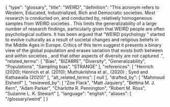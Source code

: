 {
    "type": "glossary",
    "title": "WEIRD",
    "definition": "This acronym refers to Western, Educated, Industrialized, Rich and Democratic societies. Most research is conducted on, and conducted by, relatively homogeneous samples from WEIRD societies . This limits the generalizability of a large number of research findings, particularly given that WEIRD people are often psychological outliers. It has been argued that “WEIRD psychology ” started to evolve culturally as a result of societal changes and religious beliefs in the Middle Ages in Europe. Critics of this term suggest it presents a binary view of the global population and erases variation that exists both between and within societies , and that other aspects of diversity are not captured .",
    "related_terms": [
        "Bias",
        "BIZARRE",
        "Diversity",
        "Generalizability",
        "Populations",
        "Sampling bias",
        "STRANGE"
    ],
    "references": [
        "Henrich (2020); Henrich et al. (2010); Muthukrishna et al., (2020) ; Syed and Kathawalla (2020)"
    ],
    "alt_related_terms": [
        null
    ],
    "drafted_by": [
        "Mahmoud Elsherif"
    ],
    "reviewed_by": [
        "Zoe Flack",
        "Matt Jaquiery",
        "Bettina M. J. Kern",
        "Adam Parker",
        "Charlotte R. Pennington",
        "Robert M. Ross",
        "Suzanne L. K. Stewart"
    ],
    "language": "english",
    "aliases": [
        "/glossary/weird"
    ]
}
